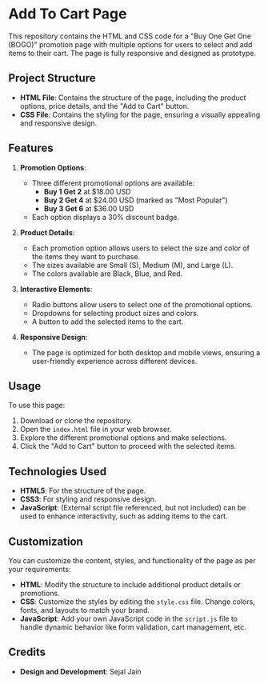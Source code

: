 
# Add To Cart Page

This repository contains the HTML and CSS code for a "Buy One Get One (BOGO)" promotion page with multiple options for users to select and add items to their cart. The page is fully responsive and designed as prototype.

## Project Structure

- **HTML File**: Contains the structure of the page, including the product options, price details, and the "Add to Cart" button.
- **CSS File**: Contains the styling for the page, ensuring a visually appealing and responsive design.

## Features

1. **Promotion Options**: 
    - Three different promotional options are available:
        - **Buy 1 Get 2** at $18.00 USD
        - **Buy 2 Get 4** at $24.00 USD (marked as "Most Popular")
        - **Buy 3 Get 6** at $36.00 USD
    - Each option displays a 30% discount badge.

2. **Product Details**:
    - Each promotion option allows users to select the size and color of the items they want to purchase.
    - The sizes available are Small (S), Medium (M), and Large (L).
    - The colors available are Black, Blue, and Red.

3. **Interactive Elements**:
    - Radio buttons allow users to select one of the promotional options.
    - Dropdowns for selecting product sizes and colors.
    - A button to add the selected items to the cart.

4. **Responsive Design**:
    - The page is optimized for both desktop and mobile views, ensuring a user-friendly experience across different devices.

## Usage

To use this page:

1. Download or clone the repository.
2. Open the `index.html` file in your web browser.
3. Explore the different promotional options and make selections.
4. Click the "Add to Cart" button to proceed with the selected items.

## Technologies Used

- **HTML5**: For the structure of the page.
- **CSS3**: For styling and responsive design.
- **JavaScript**: (External script file referenced, but not included) can be used to enhance interactivity, such as adding items to the cart.

## Customization

You can customize the content, styles, and functionality of the page as per your requirements:

- **HTML**: Modify the structure to include additional product details or promotions.
- **CSS**: Customize the styles by editing the `style.css` file. Change colors, fonts, and layouts to match your brand.
- **JavaScript**: Add your own JavaScript code in the `script.js` file to handle dynamic behavior like form validation, cart management, etc.


## Credits

- **Design and Development**: Sejal Jain

